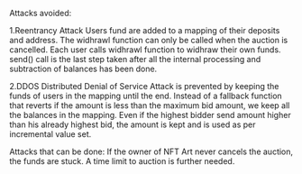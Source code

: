 
Attacks avoided:

1.Reentrancy Attack Users fund are added to a mapping of their deposits and address. The widhrawl function can only be called when the auction is cancelled. Each user calls widhrawl function to widhraw their own funds. send() call is the last step taken after all the internal processing and subtraction of balances has been done.

2.DDOS Distributed Denial of Service Attack is prevented by keeping the funds of users in the mapping until the end. Instead of a fallback function that reverts if the amount is less than the maximum bid amount, we keep all the balances in the mapping. Even if the highest bidder send amount higher than his already highest bid, the amount is kept and is used as per incremental value set.

Attacks that can be done: If the owner of NFT Art never cancels the auction, the funds are stuck. A time limit to auction is further needed.
